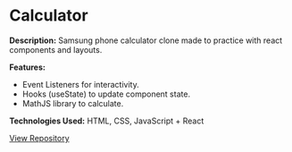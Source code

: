 # Calculator

**Description:** Samsung phone calculator clone made to practice with react components and layouts.

**Features:**

- Event Listeners for interactivity.
- Hooks (useState) to update component state.
- MathJS library to calculate.

**Technologies Used:** HTML, CSS, JavaScript + React

[View Repository](link)

